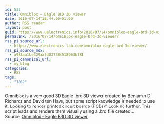```yaml
---
id: 537
title: Omniblox – Eagle BRD 3D viewer
date: 2016-07-14T18:44:00+01:00
author: RSS reader
layout: post
guid: https://www.uelectronics.info/2016/07/14/omniblox-eagle-brd-3d-viewer/
permalink: /2016/07/14/omniblox-eagle-brd-3d-viewer/
rss_pi_source_url:
  - https://www.electronics-lab.com/omniblox-eagle-brd-3d-viewer/
rss_pi_source_md5:
  - a983aa1be429aafd037384518963b781
rss_pi_canonical_url:
  - my_blog
categories:
  - RSS
tags:
  - "1802"
---
```

Omniblox is a very good 3D Eagle .brd 3D viewer created by Benjamin D. Richards and David ten Have, but some script knowledge is needed to use it. Looking to render printed circuit boards (PCBs)? Look no further. This script loads and renders them visually using a .brd file created…&#013;  
Source: <a href="https://www.electronics-lab.com/omniblox-eagle-brd-3d-viewer/" target="_blank">Omniblox – Eagle BRD 3D viewer</a>